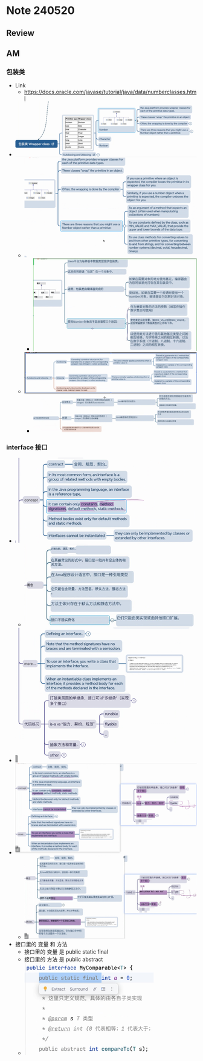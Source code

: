 # Note 240520
## Review

## AM
### 包装类
- Link
  - https://docs.oracle.com/javase/tutorial/java/data/numberclasses.html
- ![img.png](img.png)
  - ![img_1.png](img_1.png)
    - ![img_2.png](img_2.png)
  - ![img_4.png](img_4.png)
    - ![img_5.png](img_5.png)
### interface 接口
- ![img_6.png](img_6.png)
  - ![img_8.png](img_8.png)
- ![img_11.png](img_11.png)
- ![img_9.png](img_9.png)
  - ![img_10.png](img_10.png)
- 接口里的 变量 和 方法 
  - 接口里的 变量 是 public static final
  - 接口里的 方法 是 public abstract
  - ![img_7.png](img_7.png)